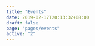 ```yaml
---
title: "Events"
date: 2019-02-17T20:13:32+08:00
draft: false
page: "pages/events"
active: "2"
---
```

